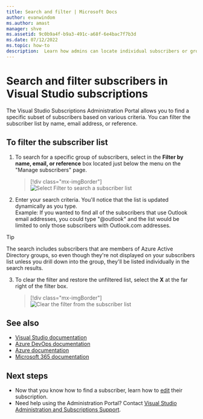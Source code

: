 ```yaml
---
title: Search and filter | Microsoft Docs
author: evanwindom
ms.author: amast
manager: shve
ms.assetid: 9c0b9a4f-b9a3-491c-a68f-6e4bac7f7b3d
ms.date: 07/12/2022
ms.topic: how-to
description:  Learn how admins can locate individual subscribers or groups in the Administration Portal.
---
```


# Search and filter subscribers in Visual Studio subscriptions

The Visual Studio Subscriptions Administration Portal allows you to find a specific subset of subscribers based on various criteria. You can filter the subscriber list by name, email address, or reference.

## To filter the subscriber list

1. To search for a specific group of subscribers, select in the **Filter by name, email, or reference** box located just below the menu on the "Manage subscribers" page.
   > [!div class="mx-imgBorder"]
   > ![Select Filter to search a subscriber list](_img/search-filter/filter-list.png "Screenshot of the Filter criteria entry field on the subscriber portal.")

2. Enter your search criteria.  You'll notice that the list is updated dynamically as you type.  
Example:  If you wanted to find all of the subscribers that use Outlook email addresses, you could type "@outlook" and the list would be limited to only those subscribers with Outlook.com addresses.  

> [!TIP]
> The search includes subscribers that are members of Azure Active Directory groups, so even though they're not displayed on your subscribers list unless you drill down into the group, they'll be listed individually in the search results.  

3. To clear the filter and restore the unfiltered list, select the **X** at the far right of the filter box. 
   > [!div class="mx-imgBorder"]
   > ![Clear the filter from the subscriber list](_img/search-filter/clear-filter.png "Screenshot of the Filter criteria entry field.  The X used to clear the filter is highlighted.")

## See also

+ [Visual Studio documentation](/visualstudio/)
+ [Azure DevOps documentation](/azure/devops/)
+ [Azure documentation](/azure/)
+ [Microsoft 365 documentation](/microsoft-365/)

## Next steps

+ Now that you know how to find a subscriber, learn how to [edit](edit-license.md) their subscription.
+ Need help using the Administration Portal?  Contact [Visual Studio Administration and Subscriptions Support](https://aka.ms/vsadminhelp).
